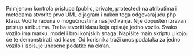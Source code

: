
Primjenom kontrola pristupa (public, private, protected) na atributima i metodama stvorite prvo UML dijagram i nakon toga odgovarajuću php klasu. 
Vodite računa o mogućnostima nasljeđivanja. Nije dopušten izravan pristup atributima.
Treba stvoriti klasu koja opisuje jedno vozilo. Svako vozilo ima marku, model i broj konjskih snaga. 
Napišite main skriptu u kojoj će te demonstrirati rad klase. Od korisnika traži unos podataka za jedno vozilo i ispisuje unesene podatke na ekran.
